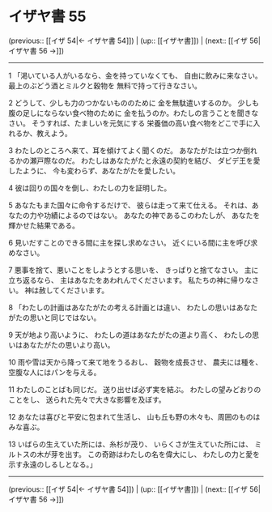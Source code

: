 # イザヤ書 55

(previous:: [[イザ 54|← イザヤ書 54]]) | (up:: [[イザヤ書]]) | (next:: [[イザ 56|イザヤ書 56 →]])

***


1 「渇いている人がいるなら、金を持っていなくても、 自由に飲みに来なさい。 最上のぶどう酒とミルクと穀物を 無料で持って行きなさい。 

2 どうして、少しも力のつかないもののために 金を無駄遣いするのか。 少しも腹の足しにならない食べ物のために 金を払うのか。わたしの言うことを聞きなさい。 そうすれば、たましいを元気にする 栄養価の高い食べ物をどこで手に入れるか、教えよう。 

3 わたしのところへ来て、耳を傾けてよく聞くのだ。 あなたがたは立つか倒れるかの瀬戸際なのだ。 わたしはあなたがたと永遠の契約を結び、 ダビデ王を愛したように、 今も変わらず、あなたがたを愛したい。 

4 彼は回りの国々を倒し、わたしの力を証明した。 

5 あなたもまた国々に命令するだけで、 彼らは走って来て仕える。 それは、あなたの力や功績によるのではない。 あなたの神であるこのわたしが、 あなたを輝かせた結果である。 

6 見いだすことのできる間に主を探し求めなさい。 近くにいる間に主を呼び求めなさい。 

7 悪事を捨て、悪いことをしようとする思いを、 きっぱりと捨てなさい。 主に立ち返るなら、 主はあなたをあわれんでくださいます。 私たちの神に帰りなさい。 神は赦してくださいます。 

8 「わたしの計画はあなたがたの考える計画とは違い、 わたしの思いはあなたがたの思いと同じではない。 

9 天が地より高いように、 わたしの道はあなたがたの道より高く、 わたしの思いはあなたがたの思いより高い。 

10 雨や雪は天から降って来て地をうるおし、 穀物を成長させ、 農夫には種を、空腹な人にはパンを与える。 

11 わたしのことばも同じだ。 送り出せば必ず実を結ぶ。 わたしの望みどおりのことをし、 送られた先々で大きな影響を及ぼす。 

12 あなたは喜びと平安に包まれて生活し、 山も丘も野の木々も、周囲のものはみな喜ぶ。 

13 いばらの生えていた所には、糸杉が茂り、 いらくさが生えていた所には、 ミルトスの木が芽を出す。 この奇跡はわたしの名を偉大にし、 わたしの力と愛を示す永遠のしるしとなる。」

***

(previous:: [[イザ 54|← イザヤ書 54]]) | (up:: [[イザヤ書]]) | (next:: [[イザ 56|イザヤ書 56 →]])
